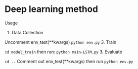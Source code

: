 # Deep learning method

Usage
1. Data Collection

Uncomment env_test(**kwargs)
`python env.py` 
3. Train

`cd model_train`
then run:
`python main-LSTM.py`
3. Evaluate

`cd ..`
Comment out env_test(**kwargs)
then run
`python env.py` 
